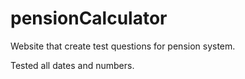 # pensionCalculator
Website that create test questions for pension system.

Tested all dates and numbers.
